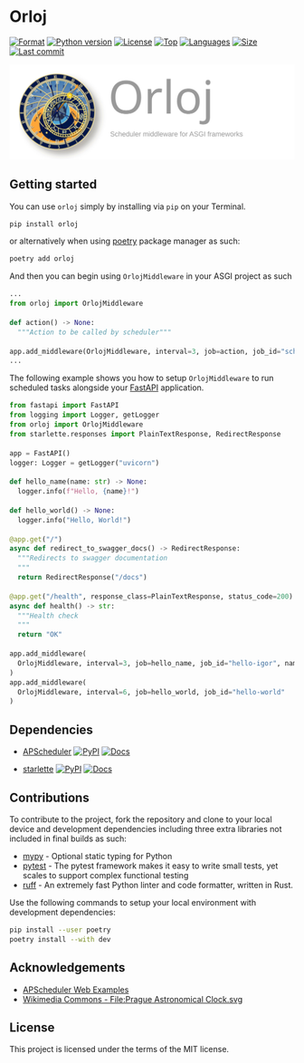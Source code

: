 # Orloj

[![Format](https://img.shields.io/pypi/format/orloj)](https://pypi.org/project/orloj)
[![Python version](https://img.shields.io/pypi/pyversions/orloj)](https://pypi.org/project/orloj)
[![License](https://img.shields.io/pypi/l/orloj)](https://pypi.org/project/orloj)
[![Top](https://img.shields.io/github/languages/top/aekasitt/orloj)](.)
[![Languages](https://img.shields.io/github/languages/count/aekasitt/orloj)](.)
[![Size](https://img.shields.io/github/repo-size/aekasitt/orloj)](.)
[![Last commit](https://img.shields.io/github/last-commit/aekasitt/orloj/master)](.)

[![Orloj banner](static/orloj-banner.svg)](static/orloj-banner.svg)

## Getting started

You can use `orloj` simply by installing via `pip` on your Terminal.

```sh
pip install orloj
```

or alternatively when using [poetry](https://python-poetry.org) package manager as such:

```sh
poetry add orloj
```

And then you can begin using `OrlojMiddleware` in your ASGI project as such

```python
...
from orloj import OrlojMiddleware

def action() -> None:
  """Action to be called by scheduler"""

app.add_middleware(OrlojMiddleware, interval=3, job=action, job_id="scheduled-action")
...
```

The following example shows you how to setup `OrlojMiddleware` to run scheduled tasks alongside
your [FastAPI](https://github.com/tiangolo/fastapi) application.

```python
from fastapi import FastAPI
from logging import Logger, getLogger
from orloj import OrlojMiddleware
from starlette.responses import PlainTextResponse, RedirectResponse

app = FastAPI()
logger: Logger = getLogger("uvicorn")

def hello_name(name: str) -> None:
  logger.info(f"Hello, {name}!")

def hello_world() -> None:
  logger.info("Hello, World!")

@app.get("/")
async def redirect_to_swagger_docs() -> RedirectResponse:
  """Redirects to swagger documentation
  """
  return RedirectResponse("/docs")

@app.get("/health", response_class=PlainTextResponse, status_code=200)
async def health() -> str:
  """Health check
  """
  return "OK"

app.add_middleware(
  OrlojMiddleware, interval=3, job=hello_name, job_id="hello-igor", name="Igor"
)
app.add_middleware(
  OrlojMiddleware, interval=6, job=hello_world, job_id="hello-world"
)
```

## Dependencies

* [APScheduler](https://github.com/agronholm/apscheduler)
  [![PyPI](https://img.shields.io/badge/PyPI-3775A9?logo=pypi&logoColor=white)](https://pypi.org/project/APScheduler)
  [![Docs](https://img.shields.io/readthedocs/apscheduler?logo=readthedocs)](https://apscheduler.readthedocs.io/en/3.x)

* [starlette](https://www.starlette.io)
  [![PyPI](https://img.shields.io/badge/PyPI-3775A9?logo=pypi&logoColor=white)](https://pypi.org/project/starlette)
  [![Docs](https://img.shields.io/badge/MkDocs-526CFE?logo=materialformkdocs&logoColor=white)](https://www.starlette.io)

## Contributions

To contribute to the project, fork the repository and clone to your local device and development
dependencies including three extra libraries not included in final builds as such:

* [mypy](https://github.com/python/mypy) - Optional static typing for Python
* [pytest](https://github.com/pytest-dev/pytest) - The pytest framework makes it easy to write small tests, yet scales to support complex functional testing
* [ruff](https://github.com/astral-sh/ruff) - An extremely fast Python linter and code formatter, written in Rust. 

Use the following commands to setup your local environment with development dependencies:

```bash
pip install --user poetry
poetry install --with dev
```

## Acknowledgements

* [APScheduler Web Examples](https://github.com/agronholm/apscheduler/tree/master/examples/web)
* [Wikimedia Commons - File:Prague Astronomical Clock.svg](https://commons.wikimedia.org/wiki/File:Prague_Astronomical_Clock.svg)

## License

This project is licensed under the terms of the MIT license.
